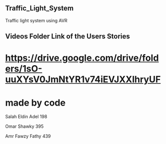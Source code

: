 ## Traffic_Light_System
Traffic light system using AVR
## Videos Folder Link of the Users Stories
# https://drive.google.com/drive/folders/1sO-uuXYsV0JmNtYR1v74iEVJXXlhryUF

# made by            code
Salah Eldin Adel    198

Omar Shawky         395

Amr Fawzy Fathy     439
